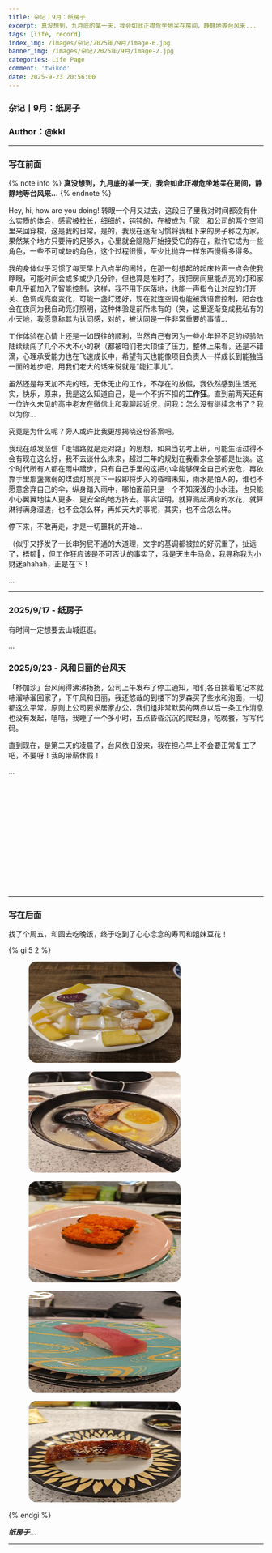 ```yaml
---
title: 杂记丨9月：纸房子
excerpt: 真没想到，九月底的某一天，我会如此正襟危坐地呆在房间，静静地等台风来...
tags: [life, record]
index_img: /images/杂记/2025年/9月/image-6.jpg
banner_img: /images/杂记/2025年/9月/image-2.jpg
categories: Life Page
comment: 'twikoo'
date: 2025-9-23 20:56:00
---
```


### 杂记丨9月：纸房子
### Author：@kkl

---

### 写在前面

{% note info %}
**真没想到，九月底的某一天，我会如此正襟危坐地呆在房间，静静地等台风来...**
{% endnote %}

Hey, hi, how are you doing! 转眼一个月又过去，这段日子里我对时间都没有什么实质的体会，感官被拉长，细细的，钝钝的，在被成为「家」和公司的两个空间里来回穿梭，这是我的日常。是的，我现在逐渐习惯将我租下来的房子称之为家，果然某个地方只要待的足够久，心里就会隐隐开始接受它的存在，默许它成为一些角色，一些不可或缺的角色，这个过程很慢，至少比抛弃一样东西慢得多得多。

我的身体似乎习惯了每天早上八点半的闹铃，在那一刻想起的起床铃声一点会使我睁眼，可能时间会或多或少几分钟，但也算是准时了。我把房间里能点亮的灯和家电几乎都加入了智能控制，这样，我不用下床落地，也能一声指令让对应的灯开关、色调或亮度变化，可能一盏灯还好，现在就连空调也能被我语音控制，阳台也会在夜间为我自动亮灯照明，这种体验是前所未有的（笑，这里逐渐变成我私有的小天地，我愿意称其为认同感，对的，被认同是一件非常重要的事情...

工作体验在心情上还是一如既往的顺利，当然自己有因为一些小年轻不足的经验陆陆续续闯了几个不大不小的祸（都被咱们老大顶住了压力，整体上来看，还是不错滴，心理承受能力也在飞速成长中，希望有天也能像项目负责人一样成长到能独当一面的地步吧，用我们老大的话来说就是“能扛事儿”。

虽然还是每天加不完的班，无休无止的工作，不存在的放假，我依然感到生活充实，快乐，原来，我是这么知道自己，是一个不折不扣的**工作狂**。直到前两天还有一位许久未见的高中老友在微信上和我聊起近况，问我：怎么没有继续念书了？我以为你...

究竟是为什么呢？旁人或许比我更想揭晓这份答案吧。

我现在越发坚信「走错路就是走对路」的思想，如果当初考上研，可能生活过得不会有现在这么好，我不去谈什么未来，超过三年的规划在我看来全部都是扯淡。这个时代所有人都在雨中踱步，只有自己手里的这把小伞能够保全自己的安危，再依靠手里那盏微弱的煤油灯照亮下一段即将步入的昏暗未知，雨水是怕人的，谁也不愿意舍弃自己的伞，纵身踏入雨中，哪怕面前只是一个不知深浅的小水洼，也只能小心翼翼地往人更多、更安全的地方挤去。事实证明，就算溅起满身的水花，就算淋得满身湿透，也不会怎么样，再如天大的事呢，其实，也不会怎么样。

停下来，不敢再走，才是一切噩耗的开始...

（似乎又抒发了一长串狗屁不通的大道理，文字的基调都被拉的好沉重了，扯远了，捂额🫢，但工作狂应该是不可否认的事实了，我是天生牛马命，我导称我为小财迷ahahah，正是在下！

...

---

### 2025/9/17 - 纸房子
<!-- require APlayer -->
<link rel="stylesheet" href="https://cdn.jsdelivr.net/npm/aplayer/dist/APlayer.min.css">
<script src="https://cdn.jsdelivr.net/npm/aplayer/dist/APlayer.min.js"></script>
<!-- require MetingJS -->
<script src="https://cdn.jsdelivr.net/npm/meting@2/dist/Meting.min.js"></script>

<meting-js
	server="netease"
	type="song"
	id="1858143880">
</meting-js>

有时间一定想要去山城逛逛。


...

### 2025/9/23 - 风和日丽的台风天
<!-- require APlayer -->
<link rel="stylesheet" href="https://cdn.jsdelivr.net/npm/aplayer/dist/APlayer.min.css">
<script src="https://cdn.jsdelivr.net/npm/aplayer/dist/APlayer.min.js"></script>
<!-- require MetingJS -->
<script src="https://cdn.jsdelivr.net/npm/meting@2/dist/Meting.min.js"></script>

<meting-js
	server="netease"
	type="song"
	id="2745752426">
</meting-js>

「桦加沙」台风闹得沸沸扬扬，公司上午发布了停工通知，咱们各自揣着笔记本就哧溜哧溜回家了，下午风和日丽，我还悠哉的到楼下的罗森买了些水和泡面，一切都这么平常。原则上公司要求居家办公，我们组非常默契的两点以后一条工作消息也没有发起，嘻嘻，我睡了一个多小时，五点昏昏沉沉的爬起身，吃晚餐，写写代码。

直到现在，是第二天的凌晨了，台风依旧没来，我在担心早上不会要正常复工了吧，不要呀！我的带薪休假！

...


<!-- 热力图的挂件 -->
<script src="https://cdn.jsdelivr.net/npm/echarts@5.5.0/dist/echarts.min.js"></script>
<div id="posts-chart"style="border-radius: 8px; height: 190px; padding: 10px;"></div>

---

### 写在后面

找了个周五，和圆去吃晚饭，终于吃到了心心念念的寿司和姐妹豆花！


{% gi 5 2 %}

<figure>
<img src="/images/杂记/2025年/9月/image-1.jpg" alt="" width = "300" height = "200" style="border-radius: 15px;">
<figcaption></figcaption>
</figure>

<figure>
<img src="/images/杂记/2025年/9月/image-2.jpg" alt="" width = "300" height = "200" style="border-radius: 15px;">
<figcaption></figcaption>
</figure>

<figure>
<img src="/images/杂记/2025年/9月/image-3.jpg" alt="" width = "300" height = "200" style="border-radius: 15px;">
<figcaption></figcaption>
</figure>

<figure>
<img src="/images/杂记/2025年/9月/image-4.jpg" alt="" width = "300" height = "200" style="border-radius: 15px;">
<figcaption></figcaption>
</figure>

<figure>
<img src="/images/杂记/2025年/9月/image-5.jpg" alt="" width = "300" height = "200" style="border-radius: 15px;">
<figcaption></figcaption>
</figure>

{% endgi %}

_**纸房子...**_

---


